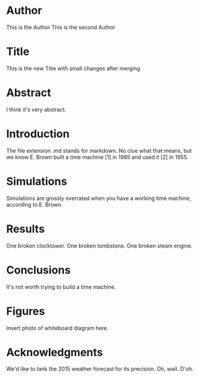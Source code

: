 # Author

This is the Author
This is the second Author

# Title

This is the new Title with small changes after merging

# Abstract

I think it's very abstract.

# Introduction

The file extension .md stands for markdown.
No clue what that means, but we know E. Brown built a time machine [1] in 1985 and used it [2] in 1955.

# Simulations

Simulations are grossly overrated when you have a working time machine, according to E. Brown.

# Results

One broken clocktower.
One broken tombstone.
One broken steam engine.

# Conclusions

It's not worth trying to build a time machine.

# Figures

Insert photo of whiteboard diagram here.

# Acknowledgments

We'd like to tank the 2015 weather forecast for its precision. Oh, wait. D'oh.

